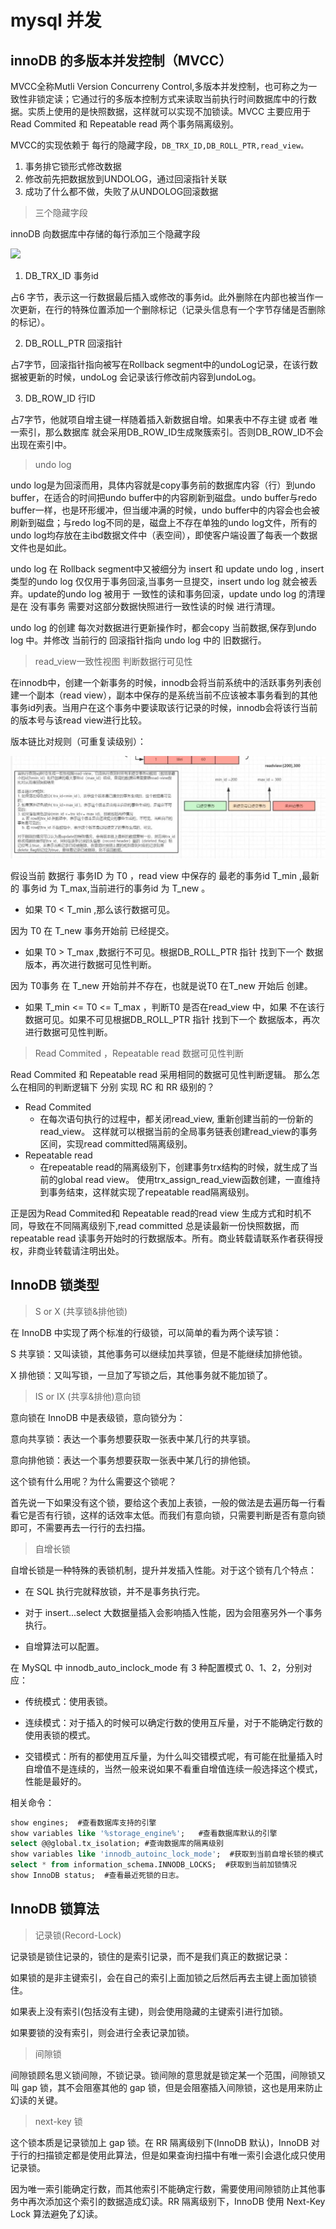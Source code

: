 # mysql 并发

## innoDB 的多版本并发控制（MVCC）

MVCC全称Mutli Version Concurreny Control,多版本并发控制，也可称之为一致性非锁定读；它通过行的多版本控制方式来读取当前执行时间数据库中的行数据。实质上使用的是快照数据，这样就可以实现不加锁读。MVCC 主要应用于 Read Commited 和 Repeatable read 两个事务隔离级别。

MVCC的实现依赖于 每行的隐藏字段，`DB_TRX_ID,DB_ROLL_PTR,read_view。`

1. 事务排它锁形式修改数据
2. 修改前先把数据放到UNDOLOG，通过回滚指针关联
3. 成功了什么都不做，失败了从UNDOLOG回滚数据

>三个隐藏字段

innoDB 向数据库中存储的每行添加三个隐藏字段

![](https://upload-images.jianshu.io/upload_images/10996982-b2fec8e433dff38a.png?imageMogr2/auto-orient/strip|imageView2/2/w/753/format/webp)

1. DB_TRX_ID 事务id

占6 字节，表示这一行数据最后插入或修改的事务id。此外删除在内部也被当作一次更新，在行的特殊位置添加一个删除标记（记录头信息有一个字节存储是否删除的标记）。

2. DB_ROLL_PTR 回滚指针

占7字节，回滚指针指向被写在Rollback segment中的undoLog记录，在该行数据被更新的时候，undoLog 会记录该行修改前内容到undoLog。

3. DB_ROW_ID 行ID

占7字节，他就项自增主键一样随着插入新数据自增。如果表中不存主键 或者 唯一索引，那么数据库 就会采用DB_ROW_ID生成聚簇索引。否则DB_ROW_ID不会出现在索引中。

>undo log

undo log是为回滚而用，具体内容就是copy事务前的数据库内容（行）到undo buffer，在适合的时间把undo buffer中的内容刷新到磁盘。undo buffer与redo buffer一样，也是环形缓冲，但当缓冲满的时候，undo buffer中的内容会也会被刷新到磁盘；与redo log不同的是，磁盘上不存在单独的undo log文件，所有的undo log均存放在主ibd数据文件中（表空间），即使客户端设置了每表一个数据文件也是如此。

undo log 在 Rollback segment中又被细分为 insert 和 update undo log , insert 类型的undo log 仅仅用于事务回滚,当事务一旦提交，insert undo log 就会被丢弃。update的undo log 被用于 一致性的读和事务回滚，update undo log 的清理 是在 没有事务 需要对这部分数据快照进行一致性读的时候 进行清理。

undo log 的创建
每次对数据进行更新操作时，都会copy 当前数据,保存到undo log 中。并修改 当前行的 回滚指针指向 undo log 中的 旧数据行。

>read_view一致性视图 判断数据行可见性

在innodb中，创建一个新事务的时候，innodb会将当前系统中的活跃事务列表创建一个副本（read view），副本中保存的是系统当前不应该被本事务看到的其他事务id列表。当用户在这个事务中要读取该行记录的时候，innodb会将该行当前的版本号与该read view进行比较。

版本链比对规则（可重复读级别）：

![](./img/mvcc.JPG)

假设当前 数据行 事务ID 为 T0 ，read view 中保存的 最老的事务id T_min ,最新的 事务id 为 T_max,当前进行的事务id 为 T_new 。

- 如果 T0 < T_min ,那么该行数据可见。

因为 T0 在 T_new 事务开始前 已经提交。

- 如果 T0 > T_max ,数据行不可见。根据DB_ROLL_PTR 指针 找到下一个 数据版本，再次进行数据可见性判断。

因为 T0事务 在 T_new 开始前并不存在，也就是说T0 在T_new 开始后 创建。

- 如果 T_min <= T0 <= T_max ，判断T0 是否在read_view 中，如果 不在该行数据可见。如果不可见根据DB_ROLL_PTR 指针 找到下一个 数据版本，再次进行数据可见性判断。

>Read Commited ，Repeatable read 数据可见性判断

Read Commited 和 Repeatable read 采用相同的数据可见性判断逻辑。
那么怎么在相同的判断逻辑下 分别 实现 RC 和 RR 级别的？

- Read Commited
    - 在每次语句执行的过程中，都关闭read_view, 重新创建当前的一份新的read_view。
    这样就可以根据当前的全局事务链表创建read_view的事务区间，实现read committed隔离级别。
- Repeatable read
    - 在repeatable read的隔离级别下，创建事务trx结构的时候，就生成了当前的global read view。
    使用trx_assign_read_view函数创建，一直维持到事务结束，这样就实现了repeatable read隔离级别。

正是因为Read Commited和 Repeatable read的read view 生成方式和时机不同，导致在不同隔离级别下,read committed 总是读最新一份快照数据，而repeatable read 读事务开始时的行数据版本。所有。商业转载请联系作者获得授权，非商业转载请注明出处。

## InnoDB 锁类型

>S or X (共享锁&排他锁)

在 InnoDB 中实现了两个标准的行级锁，可以简单的看为两个读写锁：

S 共享锁：又叫读锁，其他事务可以继续加共享锁，但是不能继续加排他锁。

X 排他锁：又叫写锁，一旦加了写锁之后，其他事务就不能加锁了。

>IS or IX (共享&排他)意向锁

意向锁在 InnoDB 中是表级锁，意向锁分为：

意向共享锁：表达一个事务想要获取一张表中某几行的共享锁。

意向排他锁：表达一个事务想要获取一张表中某几行的排他锁。

这个锁有什么用呢？为什么需要这个锁呢？

首先说一下如果没有这个锁，要给这个表加上表锁，一般的做法是去遍历每一行看看它是否有行锁，这样的话效率太低。而我们有意向锁，只需要判断是否有意向锁即可，不需要再去一行行的去扫描。

>自增长锁

自增长锁是一种特殊的表锁机制，提升并发插入性能。对于这个锁有几个特点：

- 在 SQL 执行完就释放锁，并不是事务执行完。

- 对于 insert...select 大数据量插入会影响插入性能，因为会阻塞另外一个事务执行。

- 自增算法可以配置。

在 MySQL 中 innodb_auto_inclock_mode 有 3 种配置模式 0、1、2，分别对应：

- 传统模式：使用表锁。

- 连续模式：对于插入的时候可以确定行数的使用互斥量，对于不能确定行数的使用表锁的模式。

- 交错模式：所有的都使用互斥量，为什么叫交错模式呢，有可能在批量插入时自增值不是连续的，当然一般来说如果不看重自增值连续一般选择这个模式，性能是最好的。



相关命令：
```sql
show engines;  #查看数据库支持的引擎
show variables like '%storage_engine%';   #查看数据库默认的引擎
select @@global.tx_isolation; #查询数据库的隔离级别
show variables like 'innodb_autoinc_lock_mode';  #获取到当前自增长锁的模式
select * from information_schema.INNODB_LOCKS;  #获取到当前加锁情况
show InnoDB status;  #查看最近死锁的日志。

```

## InnoDB 锁算法 


>记录锁(Record-Lock)

记录锁是锁住记录的，锁住的是索引记录，而不是我们真正的数据记录：

如果锁的是非主键索引，会在自己的索引上面加锁之后然后再去主键上面加锁锁住。

如果表上没有索引(包括没有主键)，则会使用隐藏的主键索引进行加锁。

如果要锁的没有索引，则会进行全表记录加锁。 

>间隙锁

间隙锁顾名思义锁间隙，不锁记录。锁间隙的意思就是锁定某一个范围，间隙锁又叫 gap 锁，其不会阻塞其他的 gap 锁，但是会阻塞插入间隙锁，这也是用来防止幻读的关键。

>next-key 锁 

这个锁本质是记录锁加上 gap 锁。在 RR 隔离级别下(InnoDB 默认)，InnoDB 对于行的扫描锁定都是使用此算法，但是如果查询扫描中有唯一索引会退化成只使用记录锁。

因为唯一索引能确定行数，而其他索引不能确定行数，需要使用间隙锁防止其他事务中再次添加这个索引的数据造成幻读。RR 隔离级别下，InnoDB 使用 Next-Key Lock 算法避免了幻读。